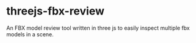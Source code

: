 # threejs-fbx-review
An FBX model review tool written in three js to easily inspect multiple fbx models in a scene.
